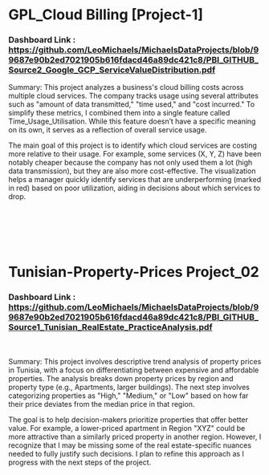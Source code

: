 # GPL_Cloud Billing [Project-1]

### Dashboard Link : https://github.com/LeoMichaels/MichaelsDataProjects/blob/99687e90b2ed7021905b616fdacd46a89dc421c8/PBI_GITHUB_Source2_Google_GCP_ServiceValueDistribution.pdf

Summary: This project analyzes a business's cloud billing costs across multiple cloud services. The company tracks usage using several attributes such as "amount of data transmitted," "time used," and "cost incurred." To simplify these metrics, I combined them into a single feature called Time_Usage_Utilisation. While this feature doesn’t have a specific meaning on its own, it serves as a reflection of overall service usage.

The main goal of this project is to identify which cloud services are costing more relative to their usage. For example, some services (X, Y, Z) have been notably cheaper because the company has not only used them a lot (high data transmission), but they are also more cost-effective. The visualization helps a manager quickly identify services that are underperforming (marked in red) based on poor utilization, aiding in decisions about which services to drop.
<br />
<br />
<br />
<br />
<br />
<br />

# Tunisian-Property-Prices Project_02

### Dashboard Link : https://github.com/LeoMichaels/MichaelsDataProjects/blob/99687e90b2ed7021905b616fdacd46a89dc421c8/PBI_GITHUB_Source1_Tunisian_RealEstate_PracticeAnalysis.pdf
<br />
<br />
Summary: This project involves descriptive trend analysis of property prices in Tunisia, with a focus on differentiating between expensive and affordable properties. The analysis breaks down property prices by region and property type (e.g., Apartments, larger buildings). The next step involves categorizing properties as "High," "Medium," or "Low" based on how far their price deviates from the median price in that region.

The goal is to help decision-makers prioritize properties that offer better value. For example, a lower-priced apartment in Region "XYZ" could be more attractive than a similarly priced property in another region. However, I recognize that I may be missing some of the real estate-specific nuances needed to fully justify such decisions. I plan to refine this approach as I progress with the next steps of the project.
<br />
